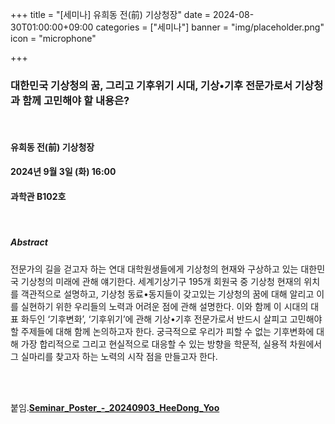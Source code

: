﻿+++
title = "[세미나] 유희동 전(前) 기상청장"
date = 2024-08-30T01:00:00+09:00
categories = ["세미나"]
banner = "img/placeholder.png"
icon = "microphone"

+++
### 대한민국 기상청의 꿈, 그리고 기후위기 시대, 기상•기후 전문가로서 기상청과 함께 고민해야 할 내용은?

<br>

#### 유희동 전(前) 기상청장

#### 2024년 9월 3일 (화) 16:00

####  과학관 B102호

<br>

##### Abstract

전문가의 길을 걷고자 하는 연대 대학원생들에게 기상청의 현재와 구상하고 있는 대한민국 기상청의 미래에 관해 얘기한다. 세계기상기구 195개 회원국 중 기상청 현재의 위치를 객관적으로 설명하고, 기상청 동료•동지들이 갖고있는 기상청의 꿈에 대해 알리고 이를 실현하기 위한 우리들의 노력과 어려운 점에 관해 설명한다.
이와 함께 이 시대의 대표 화두인 ‘기후변화’, ‘기후위기’에 관해 기상•기후 전문가로서 반드시 살피고 고민해야 할 주제들에 대해 함께 논의하고자 한다. 궁극적으로 우리가 피할 수 없는 기후변화에 대해 가장 합리적으로 그리고 현실적으로 대응할 수 있는 방향을 학문적, 실용적 차원에서 그 실마리를 찾고자 하는 노력의 시작 점을 만들고자 한다.

<br><br>

붙임.[**Seminar_Poster_-_20240903_HeeDong_Yoo**](/files/seminar_20240903_HeeDong_Yoo.pdf)